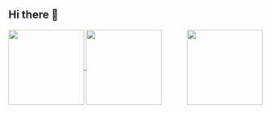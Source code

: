 ## Hi there 👋

<a href="https://github.com/TuanKietTran">
  <img align="center" height=150 src="https://github-readme-stats.vercel.app/api/top-langs/?username=TuanKietTran&layout=compact&theme=transparent" />
</a>
<a href="https://github.com/TuanKietTran">
  <img align="center" height=150 src="https://github-readme-stats.vercel.app/api?username=TuanKietTran&show_icons=true&theme=transparent&hide_title&hide=stars" />
</a>
<img align="right" height=150 src="https://i.pinimg.com/736x/8a/7a/6f/8a7a6f5a478454ade0e59dd01611fe14.jpg"  />
